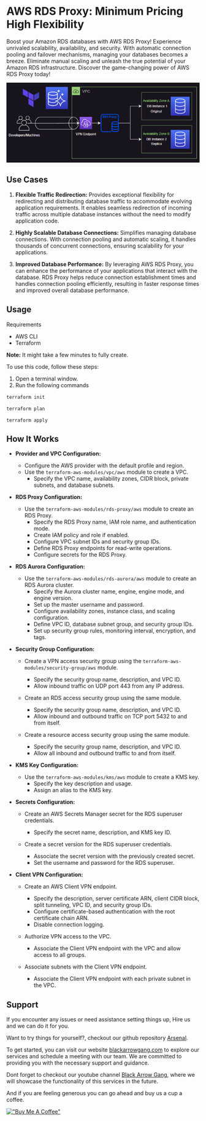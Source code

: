 <!-- 
---
type: "post"
title: "AWS RDS Proxy: Minimum Pricing High Flexibility"
topic: "Provisioning"
date: "2023-07-01T15:30:00-07:00"
author: "Fernando Reyes"
time: "2 min read"
description: "Boost your Amazon RDS databases with AWS RDS Proxy! Experience unrivaled scalability, availability, and security. With automatic connection pooling and failover mechanisms, managing your databases becomes a breeze. "
url: "/blog/aws-rds-proxy"
---
-->

# **AWS RDS Proxy: Minimum Pricing High Flexibility**

Boost your Amazon RDS databases with AWS RDS Proxy! Experience unrivaled scalability, availability, and security. With automatic connection pooling and failover mechanisms, managing your databases becomes a breeze. Eliminate manual scaling and unleash the true potential of your Amazon RDS infrastructure. Discover the game-changing power of AWS RDS Proxy today!

![RDS Proxy Diagram](https://raw.githubusercontent.com/BlackArrowGang/Arsenal/main/quiver/aws-rds-proxy/diagrams/aws-rds-proxy-diagram.png)

## **Use Cases**
1. **Flexible Traffic Redirection:** Provides exceptional flexibility for redirecting and distributing database traffic to accommodate evolving application requirements. It enables seamless redirection of incoming traffic across multiple database instances without the need to modify application code.

2. **Highly Scalable Database Connections:** Simplifies managing database connections. With connection pooling and automatic scaling, it handles thousands of concurrent connections, ensuring scalability for your applications.

3. **Improved Database Performance:** By leveraging AWS RDS Proxy, you can enhance the performance of your applications that interact with the database. RDS Proxy helps reduce connection establishment times and handles connection pooling efficiently, resulting in faster response times and improved overall database performance.

## **Usage**

Requirements
- AWS CLI
- Terraform

**Note:** It might take a few minutes to fully create.

To use this code, follow these steps:

1. Open a terminal window.
2. Run the following commands

```
terraform init
```
```
terraform plan
```
```
terraform apply
```

## **How It Works**
- **Provider and VPC Configuration:**
  - Configure the AWS provider with the default profile and region.
  - Use the `terraform-aws-modules/vpc/aws` module to create a VPC.
    - Specify the VPC name, availability zones, CIDR block, private subnets, and database subnets.

- **RDS Proxy Configuration:**
  - Use the `terraform-aws-modules/rds-proxy/aws` module to create an RDS Proxy.
    - Specify the RDS Proxy name, IAM role name, and authentication mode.
    - Create IAM policy and role if enabled.
    - Configure VPC subnet IDs and security group IDs.
    - Define RDS Proxy endpoints for read-write operations.
    - Configure secrets for the RDS Proxy.

- **RDS Aurora Configuration:**
  - Use the `terraform-aws-modules/rds-aurora/aws` module to create an RDS Aurora cluster.
    - Specify the Aurora cluster name, engine, engine mode, and engine version.
    - Set up the master username and password.
    - Configure availability zones, instance class, and scaling configuration.
    - Define VPC ID, database subnet group, and security group IDs.
    - Set up security group rules, monitoring interval, encryption, and tags.

- **Security Group Configuration:**
  - Create a VPN access security group using the `terraform-aws-modules/security-group/aws` module.
    - Specify the security group name, description, and VPC ID.
    - Allow inbound traffic on UDP port 443 from any IP address.

  - Create an RDS access security group using the same module.
    - Specify the security group name, description, and VPC ID.
    - Allow inbound and outbound traffic on TCP port 5432 to and from itself.

  - Create a resource access security group using the same module.
    - Specify the security group name, description, and VPC ID.
    - Allow all inbound and outbound traffic to and from itself.

- **KMS Key Configuration:**
  - Use the `terraform-aws-modules/kms/aws` module to create a KMS key.
    - Specify the key description and usage.
    - Assign an alias to the KMS key.

- **Secrets Configuration:**
  - Create an AWS Secrets Manager secret for the RDS superuser credentials.
    - Specify the secret name, description, and KMS key ID.

  - Create a secret version for the RDS superuser credentials.
    - Associate the secret version with the previously created secret.
    - Set the username and password for the RDS superuser.

- **Client VPN Configuration:**
  - Create an AWS Client VPN endpoint.
    - Specify the description, server certificate ARN, client CIDR block, split tunneling, VPC ID, and security group IDs.
    - Configure certificate-based authentication with the root certificate chain ARN.
    - Disable connection logging.

  - Authorize VPN access to the VPC.
    - Associate the Client VPN endpoint with the VPC and allow access to all groups.

  - Associate subnets with the Client VPN endpoint.
    - Associate the Client VPN endpoint with each private subnet in the VPC.

## **Support**

If you encounter any issues or need assistance setting things up, Hire us and we can do it for you. 

Want to try things for yourself?, checkout our github repository [Arsenal](https://github.com/BlackArrowGang/Arsenal/tree/main/quiver/aws-rds-proxy).

To get started, you can visit our website [blackarrowgang.com](https://blackarrowgang.com) to explore our services and schedule a meeting with our team. We are committed to providing you with the necessary support and guidance.

Dont forget to checkout our youtube channel [Black Arrow Gang](https://www.youtube.com/@blackarrowgang3373), where we will showcase the functionality of this services in the future. 

And if you are feeling generous you can go ahead and buy us a cup a coffee.

[!["Buy Me A Coffee"](https://www.buymeacoffee.com/assets/img/custom_images/orange_img.png)](https://blackarrowgang.com)
